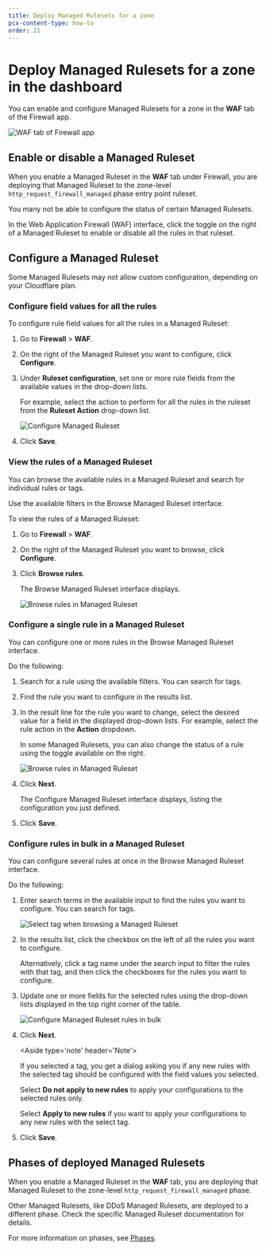 ```yaml
---
title: Deploy Managed Rulesets for a zone
pcx-content-type: how-to
order: 21
---
```


# Deploy Managed Rulesets for a zone in the dashboard

You can enable and configure Managed Rulesets for a zone in the **WAF** tab of the Firewall app.

![WAF tab of Firewall app](../images/waf-managed-rules-tab.png)

## Enable or disable a Managed Ruleset

When you enable a Managed Ruleset in the **WAF** tab under Firewall, you are deploying that Managed Ruleset to the zone-level `http_request_firewall_managed` phase entry point ruleset.

<Aside type="note">

You many not be able to configure the status of certain Managed Rulesets.

</Aside>

In the Web Application Firewall (WAF) interface, click the toggle on the right of a Managed Ruleset to enable or disable all the rules in that ruleset.

## Configure a Managed Ruleset

<Aside type="note">

Some Managed Rulesets may not allow custom configuration, depending on your Cloudflare plan.

</Aside>

### Configure field values for all the rules

To configure rule field values for all the rules in a Managed Ruleset:

1. Go to **Firewall** > **WAF**.

1. On the right of the Managed Ruleset you want to configure, click **Configure**.

1. Under **Ruleset configuration**, set one or more rule fields from the available values in the drop-down lists.

    For example, select the action to perform for all the rules in the ruleset from the **Ruleset Action** drop-down list.

    ![Configure Managed Ruleset](../images/waf-configure-ruleset.png)

1. Click **Save**.

### View the rules of a Managed Ruleset

You can browse the available rules in a Managed Ruleset and search for individual rules or tags.

Use the available filters in the Browse Managed Ruleset interface.

To view the rules of a Managed Ruleset:

1. Go to **Firewall** > **WAF**.

1. On the right of the Managed Ruleset you want to browse, click **Configure**.

1. Click **Browse rules**.

    The Browse Managed Ruleset interface displays.

    ![Browse rules in Managed Ruleset](../images/waf-browse-rules.png)

### Configure a single rule in a Managed Ruleset

You can configure one or more rules in the Browse Managed Ruleset interface.

Do the following:

1. Search for a rule using the available filters. You can search for tags.

1. Find the rule you want to configure in the results list.

1. In the result line for the rule you want to change, select the desired value for a field in the displayed drop-down lists. For example, select the rule action in the **Action** dropdown.

    In some Managed Rulesets, you can also change the status of a rule using the toggle available on the right.

    ![Browse rules in Managed Ruleset](../images/waf-browse-rules.png)

1. Click **Next**.

    The Configure Managed Ruleset interface displays, listing the configuration you just defined.

1. Click **Save**.

### Configure rules in bulk in a Managed Ruleset

You can configure several rules at once in the Browse Managed Ruleset interface.

Do the following:

1. Enter search terms in the available input to find the rules you want to configure. You can search for tags.

    ![Select tag when browsing a Managed Ruleset](../images/waf-selected-tag.png)

1. In the results list, click the checkbox on the left of all the rules you want to configure.

    Alternatively, click a tag name under the search input to filter the rules with that tag, and then click the checkboxes for the rules you want to configure.

1. Update one or more fields for the selected rules using the drop-down lists displayed in the top right corner of the table.

    ![Configure Managed Ruleset rules in bulk](../images/waf-modify-selected-rules.png)

1. Click **Next**.

    <Aside type='note' header='Note'>

    If you selected a tag, you get a dialog asking you if any new rules with the selected tag should be configured with the field values you selected.

    Select **Do not apply to new rules** to apply your configurations to the selected rules only.

    Select **Apply to new rules** if you want to apply your configurations to any new rules with the select tag.

    </Aside>

1. Click **Save**.

## Phases of deployed Managed Rulesets

When you enable a Managed Ruleset in the **WAF** tab, you are deploying that Managed Ruleset to the zone-level `http_request_firewall_managed` phase.

Other Managed Rulesets, like DDoS Managed Rulesets, are deployed to a different phase. Check the specific Managed Ruleset documentation for details.

For more information on phases, see [Phases](https://developers.cloudflare.com/ruleset-engine#phases).
